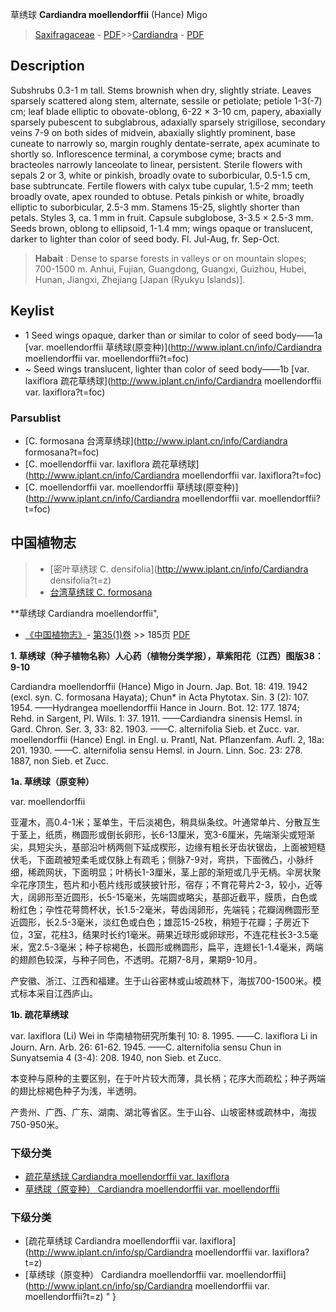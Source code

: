 草绣球 **Cardiandra moellendorffii** (Hance) Migo

> [Saxifragaceae](http://www.iplant.cn/info/Saxifragaceae?t=foc) - [PDF](http://www.iplant.cn/foc/pdf/Saxifragaceae.pdf)>>[Cardiandra](http://www.iplant.cn/info/Cardiandra?t=foc) - [PDF](http://www.iplant.cn/foc/pdf/Cardiandra.pdf)

## Description

Subshrubs 0.3-1 m tall. Stems brownish when dry, slightly striate. Leaves sparsely scattered along stem, alternate, sessile or petiolate; petiole 1-3(-7) cm; leaf blade elliptic to obovate-oblong, 6-22 × 3-10 cm, papery, abaxially sparsely pubescent to subglabrous, adaxially sparsely strigillose, secondary veins 7-9 on both sides of midvein, abaxially slightly prominent, base cuneate to narrowly so, margin roughly dentate-serrate, apex acuminate to shortly so. Inflorescence terminal, a corymbose cyme; bracts and bracteoles narrowly lanceolate to linear, persistent. Sterile flowers with sepals 2 or 3, white or pinkish, broadly ovate to suborbicular, 0.5-1.5 cm, base subtruncate. Fertile flowers with calyx tube cupular, 1.5-2 mm; teeth broadly ovate, apex rounded to obtuse. Petals pinkish or white, broadly elliptic to suborbicular, 2.5-3 mm. Stamens 15-25, slightly shorter than petals. Styles 3, ca. 1 mm in fruit. Capsule subglobose, 3-3.5 × 2.5-3 mm. Seeds brown, oblong to ellipsoid, 1-1.4 mm; wings opaque or translucent, darker to lighter than color of seed body. Fl. Jul-Aug, fr. Sep-Oct.


> **Habait** : 
> Dense to sparse forests in valleys or on mountain slopes; 700-1500 m. Anhui, Fujian, Guangdong, Guangxi, Guizhou, Hubei, Hunan, Jiangxi, Zhejiang [Japan (Ryukyu Islands)].


## Keylist

* 1 Seed wings opaque, darker than or similar to color of seed body——1a  [var. moellendorffii 草绣球(原变种)](http://www.iplant.cn/info/Cardiandra moellendorffii var. moellendorffii?t=foc)
* ~ Seed wings translucent, lighter than color of seed body——1b  [var. laxiflora 疏花草绣球](http://www.iplant.cn/info/Cardiandra moellendorffii var. laxiflora?t=foc)

### Parsublist

* [C.  formosana  台湾草绣球](http://www.iplant.cn/info/Cardiandra formosana?t=foc)
* [C.  moellendorffii var. laxiflora  疏花草绣球](http://www.iplant.cn/info/Cardiandra moellendorffii var. laxiflora?t=foc)
* [C.  moellendorffii var. moellendorffii  草绣球(原变种)](http://www.iplant.cn/info/Cardiandra moellendorffii var. moellendorffii?t=foc)

## 中国植物志

> * [密叶草绣球  C.  densifolia](http://www.iplant.cn/info/Cardiandra densifolia?t=z)
> * [台湾草绣球  C.  formosana](Cardiandra-formosana-台湾草绣球.md)


**草绣球 Cardiandra moellendorffii",

* [《中国植物志》](http://www.iplant.cn/frps)- [第35(1)卷](http://www.iplant.cn/frps/vol/35(1)) >> 185页 [PDF](http://www.iplant.cn/frps/pdf/35(1)/185.PDF)


**1. 草绣球（种子植物名称）人心药（植物分类学报），草紫阳花（江西）图版38：9-10**

Cardiandra moellendorffii (Hance) Migo in Journ. Jap. Bot. 18: 419. 1942 (excl. syn. C. formosana Hayata); Chun* in Acta Phytotax. Sin. 3 (2): 107. 1954. ——Hydrangea moellendorffii Hance in Journ. Bot. 12: 177. 1874; Rehd. in Sargent, Pl. Wils. 1: 37. 1911. ——Cardiandra sinensis Hemsl. in Gard. Chron. Ser. 3, 33: 82. 1903. ——C. alternifolia Sieb. et Zucc. var. moellendorffii (Hance) Engl. in Engl. u. Prantl, Nat. Pflanzenfam. Aufl. 2, 18a: 201. 1930. ——C. alternifolia sensu Hemsl. in Journ. Linn. Soc. 23: 278. 1887, non Sieb. et Zucc.

**1a. 草绣球（原变种）**

var. moellendorffii

亚灌木，高0.4-1米；茎单生，干后淡褐色，稍具纵条纹。叶通常单片、分散互生于茎上，纸质，椭圆形或倒长卵形，长6-13厘米，宽3-6厘米，先端渐尖或短渐尖，具短尖头，基部沿叶柄两侧下延成楔形，边缘有粗长牙齿状锯齿，上面被短糙伏毛，下面疏被短柔毛或仅脉上有疏毛；侧脉7-9对，弯拱，下面微凸，小脉纤细，稀疏网状，下面明显；叶柄长1-3厘米，茎上部的渐短或几乎无柄。伞房状聚伞花序顶生，苞片和小苞片线形或狭披针形，宿存；不育花萼片2-3，较小，近等大，阔卵形至近圆形，长5-15毫米，先端圆或略尖，基部近截平，膜质，白色或粉红色；孕性花萼筒杯状，长1.5-2毫米，萼齿阔卵形，先端钝；花瓣阔椭圆形至近圆形，长2.5-3毫米，淡红色或白色；雄蕊15-25枚，稍短于花瓣；子房近下位，3室，花柱3，结果时长约1毫米。蒴果近球形或卵球形，不连花柱长3-3.5毫米，宽2.5-3毫米；种子棕褐色，长圆形或椭圆形，扁平，连翅长1-1.4毫米，两端的翅颜色较深，与种子同色，不透明。花期7-8月，果期9-10月。

产安徽、浙江、江西和福建。生于山谷密林或山坡疏林下，海拔700-1500米。模式标本采自江西庐山。

**1b. 疏花草绣球**

var. laxiflora (Li) Wei in 华南植物研究所集刊 10: 8. 1995. ——C. laxiflora Li in Journ. Arn. Arb. 26: 61-62. 1945. ——C. alternifolia sensu Chun in Sunyatsemia 4 (3-4): 208. 1940, non Sieb. et Zucc.

本变种与原种的主要区别，在于叶片较大而薄，具长柄；花序大而疏松；种子两端的翅比棕褐色种子为浅，半透明。

产贵州、广西、广东、湖南、湖北等省区。生于山谷、山坡密林或疏林中，海拔750-950米。

### 下级分类
* [疏花草绣球  Cardiandra moellendorffii var. laxiflora](Cardiandra-moellendorffii-var-laxiflora-疏花草绣球.md)
* [草绣球（原变种）  Cardiandra moellendorffii var. moellendorffii](Cardiandra-moellendorffii-var-moellendorffii-草绣球(原变种).md)

### 下级分类
* [疏花草绣球  Cardiandra moellendorffii var. laxiflora](http://www.iplant.cn/info/sp/Cardiandra moellendorffii var. laxiflora?t=z)
* [草绣球（原变种）  Cardiandra moellendorffii var. moellendorffii](http://www.iplant.cn/info/sp/Cardiandra moellendorffii var. moellendorffii?t=z)
"
}